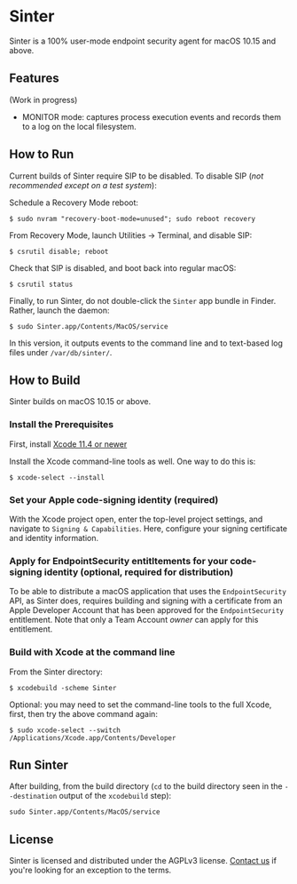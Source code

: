 # Sinter

Sinter is a 100% user-mode endpoint security agent for macOS 10.15 and above.

## Features

(Work in progress)
- MONITOR mode: captures process execution events and records them to a log on the local filesystem.

## How to Run

Current builds of Sinter require SIP to be disabled. To disable SIP (*not recommended except on a test system*):

Schedule a Recovery Mode reboot:

`$ sudo nvram "recovery-boot-mode=unused"; sudo reboot recovery`

From Recovery Mode, launch Utilities -> Terminal, and disable SIP:

`$ csrutil disable; reboot`

Check that SIP is disabled, and boot back into regular macOS:

`$ csrutil status`

Finally, to run Sinter, do not double-click the `Sinter` app bundle in Finder. Rather, launch the daemon:

`$ sudo Sinter.app/Contents/MacOS/service`

In this version, it outputs events to the command line and to text-based log files under `/var/db/sinter/`.

## How to Build

Sinter builds on macOS 10.15 or above.

### Install the Prerequisites

First, install [Xcode 11.4 or newer](https://apps.apple.com/us/app/xcode/id497799835?mt=12)

Install the Xcode command-line tools as well. One way to do this is:

`$ xcode-select --install`

### Set your Apple code-signing identity (required)

With the Xcode project open, enter the top-level project settings, and navigate to `Signing & Capabilities`. Here, configure your signing certificate and identity information.

### Apply for EndpointSecurity entitltements for your code-signing identity (optional, required for distribution)

To be able to distribute a macOS application that uses the `EndpointSecurity` API, as Sinter does, requires building and signing with a certificate from an Apple Developer Account that has been approved for the `EndpointSecurity` entitlement. Note that only a Team Account *owner* can apply for this entitlement.

### Build with Xcode at the command line

From the Sinter directory:

`$ xcodebuild -scheme Sinter`

Optional: you may need to set the command-line tools to the full Xcode, first, then try the above command again:

`$ sudo xcode-select --switch /Applications/Xcode.app/Contents/Developer`

## Run Sinter

After building, from the build directory (`cd` to the build directory seen in the `--destination` output of the `xcodebuild` step):

`sudo Sinter.app/Contents/MacOS/service`

## License

Sinter is licensed and distributed under the AGPLv3 license. [Contact us](mailto:opensource@trailofbits.com) if you're looking for an exception to the terms.
